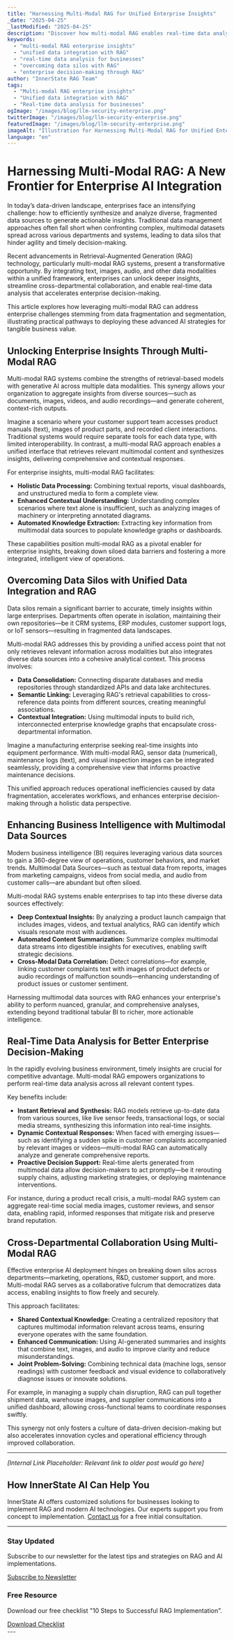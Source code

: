 ```yaml
---
title: "Harnessing Multi-Modal RAG for Unified Enterprise Insights"
_date: "2025-04-25"
_lastModified: "2025-04-25"
description: "Discover how multi-modal RAG enables real-time data analysis, overcoming silos and boosting decision-making with unified enterprise data. Drive smarter insights today."
keywords:
  - "multi-modal RAG enterprise insights"
  - "unified data integration with RAG"
  - "real-time data analysis for businesses"
  - "overcoming data silos with RAG"
  - "enterprise decision-making through RAG"
author: "InnerState RAG Team"
tags:
  - "Multi-modal RAG enterprise insights"
  - "Unified data integration with RAG"
  - "Real-time data analysis for businesses"
ogImage: "/images/blog/llm-security-enterprise.png"
twitterImage: "/images/blog/llm-security-enterprise.png"
featuredImage: "/images/blog/llm-security-enterprise.png"
imageAlt: "Illustration for Harnessing Multi-Modal RAG for Unified Enterprise Insights: Visualization of Harnessing Multi-Modal RAG: A New Frontier for Enterprise AI Integration"
language: "en"
---
```


# Harnessing Multi-Modal RAG: A New Frontier for Enterprise AI Integration

In today’s data-driven landscape, enterprises face an intensifying challenge: how to efficiently synthesize and analyze diverse, fragmented data sources to generate actionable insights. Traditional data management approaches often fall short when confronting complex, multimodal datasets spread across various departments and systems, leading to data silos that hinder agility and timely decision-making. 

Recent advancements in Retrieval-Augmented Generation (RAG) technology, particularly multi-modal RAG systems, present a transformative opportunity. By integrating text, images, audio, and other data modalities within a unified framework, enterprises can unlock deeper insights, streamline cross-departmental collaboration, and enable real-time data analysis that accelerates enterprise decision-making.

This article explores how leveraging multi-modal RAG can address enterprise challenges stemming from data fragmentation and segmentation, illustrating practical pathways to deploying these advanced AI strategies for tangible business value.

## Unlocking Enterprise Insights Through Multi-Modal RAG

Multi-modal RAG systems combine the strengths of retrieval-based models with generative AI across multiple data modalities. This synergy allows your organization to aggregate insights from diverse sources—such as documents, images, videos, and audio recordings—and generate coherent, context-rich outputs.

Imagine a scenario where your customer support team accesses product manuals (text), images of product parts, and recorded client interactions. Traditional systems would require separate tools for each data type, with limited interoperability. In contrast, a multi-modal RAG approach enables a unified interface that retrieves relevant multimodal content and synthesizes insights, delivering comprehensive and contextual responses.

For enterprise insights, multi-modal RAG facilitates:

- **Holistic Data Processing:** Combining textual reports, visual dashboards, and unstructured media to form a complete view.
- **Enhanced Contextual Understanding:** Understanding complex scenarios where text alone is insufficient, such as analyzing images of machinery or interpreting annotated diagrams.
- **Automated Knowledge Extraction:** Extracting key information from multimodal data sources to populate knowledge graphs or dashboards.

These capabilities position multi-modal RAG as a pivotal enabler for enterprise insights, breaking down siloed data barriers and fostering a more integrated, intelligent view of operations.

## Overcoming Data Silos with Unified Data Integration and RAG

Data silos remain a significant barrier to accurate, timely insights within large enterprises. Departments often operate in isolation, maintaining their own repositories—be it CRM systems, ERP modules, customer support logs, or IoT sensors—resulting in fragmented data landscapes.

Multi-modal RAG addresses this by providing a unified access point that not only retrieves relevant information across modalities but also integrates diverse data sources into a cohesive analytical context. This process involves:

- **Data Consolidation:** Connecting disparate databases and media repositories through standardized APIs and data lake architectures.
- **Semantic Linking:** Leveraging RAG's retrieval capabilities to cross-reference data points from different sources, creating meaningful associations.
- **Contextual Integration:** Using multimodal inputs to build rich, interconnected enterprise knowledge graphs that encapsulate cross-departmental information.

Imagine a manufacturing enterprise seeking real-time insights into equipment performance. With multi-modal RAG, sensor data (numerical), maintenance logs (text), and visual inspection images can be integrated seamlessly, providing a comprehensive view that informs proactive maintenance decisions. 

This unified approach reduces operational inefficiencies caused by data fragmentation, accelerates workflows, and enhances enterprise decision-making through a holistic data perspective.

## Enhancing Business Intelligence with Multimodal Data Sources

Modern business intelligence (BI) requires leveraging various data sources to gain a 360-degree view of operations, customer behaviors, and market trends. Multimodal Data Sources—such as textual data from reports, images from marketing campaigns, videos from social media, and audio from customer calls—are abundant but often siloed.

Multi-modal RAG systems enable enterprises to tap into these diverse data sources effectively:

- **Deep Contextual Insights:** By analyzing a product launch campaign that includes images, videos, and textual analytics, RAG can identify which visuals resonate most with audiences.
- **Automated Content Summarization:** Summarize complex multimodal data streams into digestible insights for executives, enabling swift strategic decisions.
- **Cross-Modal Data Correlation:** Detect correlations—for example, linking customer complaints text with images of product defects or audio recordings of malfunction sounds—enhancing understanding of product issues or customer sentiment.

Harnessing multimodal data sources with RAG enhances your enterprise's ability to perform nuanced, granular, and comprehensive analyses, extending beyond traditional tabular BI to richer, more actionable intelligence.

## Real-Time Data Analysis for Better Enterprise Decision-Making

In the rapidly evolving business environment, timely insights are crucial for competitive advantage. Multi-modal RAG empowers organizations to perform real-time data analysis across all relevant content types.

Key benefits include:

- **Instant Retrieval and Synthesis:** RAG models retrieve up-to-date data from various sources, like live sensor feeds, transactional logs, or social media streams, synthesizing this information into real-time insights.
- **Dynamic Contextual Responses:** When faced with emerging issues—such as identifying a sudden spike in customer complaints accompanied by relevant images or videos—multi-modal RAG can automatically analyze and generate comprehensive reports.
- **Proactive Decision Support:** Real-time alerts generated from multimodal data allow decision-makers to act promptly—be it rerouting supply chains, adjusting marketing strategies, or deploying maintenance interventions.

For instance, during a product recall crisis, a multi-modal RAG system can aggregate real-time social media images, customer reviews, and sensor data, enabling rapid, informed responses that mitigate risk and preserve brand reputation.

## Cross-Departmental Collaboration Using Multi-Modal RAG

Effective enterprise AI deployment hinges on breaking down silos across departments—marketing, operations, R&D, customer support, and more. Multi-modal RAG serves as a collaborative fulcrum that democratizes data access, enabling insights to flow freely and securely.

This approach facilitates:

- **Shared Contextual Knowledge:** Creating a centralized repository that captures multimodal information relevant across teams, ensuring everyone operates with the same foundation.
- **Enhanced Communication:** Using AI-generated summaries and insights that combine text, images, and audio to improve clarity and reduce misunderstandings.
- **Joint Problem-Solving:** Combining technical data (machine logs, sensor readings) with customer feedback and visual evidence to collaboratively diagnose issues or innovate solutions.

For example, in managing a supply chain disruption, RAG can pull together shipment data, warehouse images, and supplier communications into a unified dashboard, allowing cross-functional teams to coordinate responses swiftly.

This synergy not only fosters a culture of data-driven decision-making but also accelerates innovation cycles and operational efficiency through improved collaboration.

---


_[Internal Link Placeholder: Relevant link to older post would go here]_
## How InnerState AI Can Help You

InnerState AI offers customized solutions for businesses looking to implement RAG and modern AI technologies. Our experts support you from concept to implementation. [Contact us](https://innerstate.ai/contact) for a free initial consultation.

---

<div class="newsletter-box"><h3>Stay Updated</h3><p>Subscribe to our newsletter for the latest tips and strategies on RAG and AI implementations.</p><a href="https://innerstate.ai/newsletter" class="signup-button">Subscribe to Newsletter</a></div>

<div class="resource-box"><h3>Free Resource</h3><p>Download our free checklist "10 Steps to Successful RAG Implementation".</p><a href="https://innerstate.ai/resources/rag-checklist.pdf" class="download-button">Download Checklist</a></div>
---